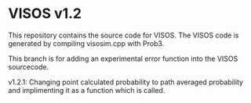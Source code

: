 # VISOS v1.2

This repository contains the source code for VISOS. The VISOS code is generated by compiling visosim.cpp with Prob3.

This branch is for adding an experimental error function into the VISOS sourcecode.

v1.2.1: Changing point calculated probability to path averaged probability and implimenting it as a function which is called.
